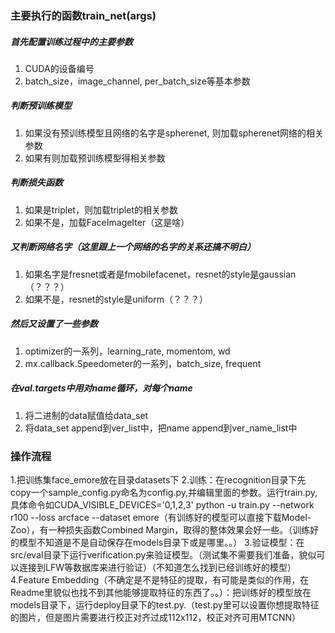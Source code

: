 ### 主要执行的函数train_net(args)

##### 首先配置训练过程中的主要参数

1. CUDA的设备编号
2. batch_size，image_channel, per_batch_size等基本参数

##### 判断预训练模型

1. 如果没有预训练模型且网络的名字是spherenet, 则加载spherenet网络的相关参数
2. 如果有则加载预训练模型得相关参数

##### 判断损失函数

1. 如果是triplet，则加载triplet的相关参数
2. 如果不是，加载FaceImageIter（这是啥）

##### 又判断网络名字（这里跟上一个网络的名字的关系还搞不明白）

1. 如果名字是fresnet或者是fmobilefacenet，resnet的style是gaussian（？？？）
2. 如果不是，resnet的style是uniform（？？？）

##### 然后又设置了一些参数

1. optimizer的一系列，learning_rate, momentom, wd
2. mx.callback.Speedometer的一系列，batch_size, frequent

##### 在val.targets中用对name循环，对每个name

1. 将二进制的data赋值给data_set
2. 将data_set append到ver_list中，把name append到ver_name_list中


### 操作流程

1.把训练集face_emore放在目录datasets下
2.训练：在recognition目录下先copy一个sample_config.py命名为config.py,并编辑里面的参数。运行train.py,具体命令如CUDA_VISIBLE_DEVICES='0,1,2,3' python -u train.py --network r100 --loss arcface --dataset emore（有训练好的模型可以直接下载Model-Zoo），有一种损失函数Combined Margin，取得的整体效果会好一些。（训练好的模型不知道是不是自动保存在models目录下或是哪里。。）
3.验证模型：在src/eval目录下运行verification.py来验证模型。（测试集不需要我们准备，貌似可以连接到LFW等数据库来进行验证）（不知道怎么找到已经训练好的模型）
4.Feature Embedding（不确定是不是特征的提取，有可能是类似的作用，在Readme里貌似也找不到其他能够提取特征的东西了。。）：把训练好的模型放在models目录下，运行deploy目录下的test.py.（test.py里可以设置你想提取特征的图片，但是图片需要进行校正对齐过成112x112，校正对齐可用MTCNN）
